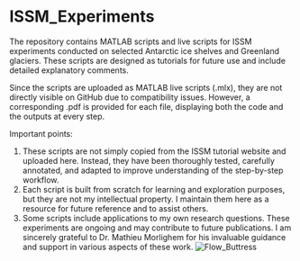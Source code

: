 # ISSM_Experiments

The repository contains MATLAB scripts and live scripts for ISSM experiments conducted on selected Antarctic ice shelves and Greenland glaciers. These scripts are designed as tutorials for future use and include detailed explanatory comments. 

Since the scripts are uploaded as MATLAB live scripts (.mlx), they are not directly visible on GitHub due to compatibility issues. However, a corresponding .pdf is provided for each file, displaying both the code and the outputs at every step.

Important points:
1.	These scripts are not simply copied from the ISSM tutorial website and uploaded here. Instead, they have been thoroughly tested, carefully annotated, and adapted to improve understanding of the step-by-step workflow. 
2. Each script is built from scratch for learning and exploration purposes, but they are not my intellectual property. I maintain them here as a resource for future reference and to assist others.
3. Some scripts include applications to my own research questions. These experiments are ongoing and may contribute to future publications. I am sincerely grateful to Dr. Mathieu Morlighem for his invaluable guidance and support in various aspects of these work.
![Flow_Buttress](https://github.com/user-attachments/assets/fe75a85b-5089-4699-97e4-8ae535aa64c9)
